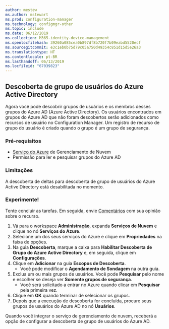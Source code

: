 ```yaml
---
author: mestew
ms.author: mstewart
ms.prod: configuration-manager
ms.technology: configmgr-other
ms.topic: include
ms.date: 06/12/2019
ms.collection: M365-identity-device-management
ms.openlocfilehash: 39260a085cea0b897df8b720f7b09eabd5520ecf
ms.sourcegitcommit: e3c1eb0b75d79c05a750d49354c851d15d5e26a3
ms.translationtype: HT
ms.contentlocale: pt-BR
ms.lasthandoff: 06/13/2019
ms.locfileid: "67039823"
---
```

## <a name="bkmk_aad-disco"></a> Descoberta de grupo de usuários do Azure Active Directory

<!--3611956-->
Agora você pode descobrir grupos de usuários e os membros desses grupos do Azure AD (Azure Active Directory). Os usuários encontrados em grupos do Azure AD que não foram descobertos serão adicionados como recursos de usuário no Configuration Manager. Um registro de recurso de grupo do usuário é criado quando o grupo é um grupo de segurança.

### <a name="prerequisites"></a>Pré-requisitos

- [Serviço do Azure](/sccm/core/servers/deploy/configure/azure-services-wizard) de Gerenciamento de Nuvem
- Permissão para ler e pesquisar grupos do Azure AD

### <a name="limitations"></a>Limitações

A descoberta de deltas para descoberta de grupo de usuários do Azure Active Directory está desabilitada no momento.

### <a name="try-it-out"></a>Experimente!

Tente concluir as tarefas. Em seguida, envie [Comentários](/sccm/core/understand/find-help#product-feedback) com sua opinião sobre o recurso.

1. Vá para o workspace **Administração**, expanda **Serviços de Nuvem** e clique no nó **Serviços do Azure**.
1. Selecione um dos seus serviços do Azure e clique em **Propriedades** na faixa de opções.
1. Na guia **Descoberta**, marque a caixa para **Habilitar Descoberta de Grupo do Azure Active Directory** e, em seguida, clique em **Configurações**.
1. Clique em **Adicionar** na guia **Escopos de Descoberta**.
    - Você pode modificar o **Agendamento de Sondagem** na outra guia.
1. Exclua um ou mais grupos de usuários. Você pode **Pesquisar** pelo nome e escolher se deseja ver **Somente grupos de segurança**.
    - Você será solicitado a entrar no Azure quando clicar em **Pesquisar** pela primeira vez.
1. Clique em **OK** quando terminar de selecionar os grupos.
1. Depois que a execução de descoberta for concluída, procure seus grupos de usuários do Azure AD no nó **Usuários**.

Quando você integrar o serviço de gerenciamento de nuvem, receberá a opção de configurar a descoberta de grupo de usuários do Azure AD.
